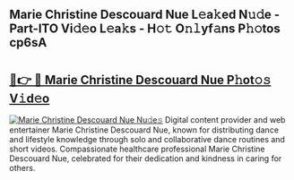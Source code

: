 ## Marie Christine Descouard Nue L𝚎a𝚔ed N𝚞𝚍e - Part-ITO Vi𝚍𝚎o L𝚎a𝚔s - H𝚘𝚝 O𝚗𝚕yf𝚊ns P𝚑𝚘tos cp6sA

# <h2><a href="http://kf38ycw.oniu.top/?m=Marie+Christine+Descouard+Nue">🔗👉 🔴 Marie Christine Descouard Nue P𝚑ot𝚘𝚜 V𝚒d𝚎o</a></h2>

[![Marie Christine Descouard Nue Nu𝚍e𝚜](https://i.imgur.com/0qMVB7G.gif)](http://kf38ycw.oniu.top/?m=Marie+Christine+Descouard+Nue)
Digital content provider and web entertainer Marie Christine Descouard Nue, known for distributing dance and lifestyle knowledge through solo and collaborative dance routines and short videos. Compassionate healthcare professional Marie Christine Descouard Nue, celebrated for their dedication and kindness in caring for others.  
